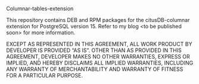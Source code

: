 Columnar-tables-extension

This repository contains DEB and RPM packages for the citusDB-columnar extension for PostgreSQL version 15. Refer to my blog &lt;to be published soon> for more information.

EXCEPT AS REPRESENTED IN THIS AGREEMENT, ALL WORK PRODUCT BY DEVELOPER IS PROVIDED “AS IS”. OTHER THAN AS PROVIDED IN THIS AGREEMENT, DEVELOPER MAKES NO OTHER WARRANTIES, EXPRESS OR IMPLIED, AND HEREBY DISCLAIMS ALL IMPLIED WARRANTIES, INCLUDING ANY WARRANTY OF MERCHANTABILITY AND WARRANTY OF FITNESS FOR A PARTICULAR PURPOSE.

